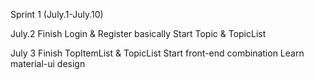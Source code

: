 Sprint 1 (July.1-July.10)

  July.2
    Finish Login & Register basically
    Start Topic & TopicList 
  
  July 3
    Finish TopItemList & TopicList
    Start front-end combination 
    Learn material-ui design   

